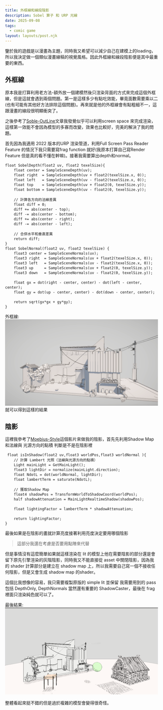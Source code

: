```yaml
---
title: 外框線和線段陰影
description: Sobel 算子 和 URP 光線
date: 2025-09-08
tags:
  - comic game
layout: layouts/post.njk
---
```

鑒於我的遊戲是以漫畫為主題，同時我又希望可以減少自己在建模上的loading，所以我決定做一個類似漫畫線稿的視覺風格。因此外框線和線段陰影便是其中最重要的東西。

## 外框線

原本我是打算利用老方法-額外放一個建模然後只渲染背面的方式來完成這個外框線，但是這就會遇到兩個問題。第一是這樣多少有點吃效能，畢竟面數需要乘以二(也有可能有其他好方法排除這個問題)。再來就是他的外框線會有點粗細不一，這跟漫畫的線段很明顯衝突了。

之後參考了[Soble-OutLine](https://www.vertexfragment.com/ramblings/unity-postprocessing-sobel-outline/)文章我發覺似乎可以利用screen space 來完成渲染，這樣第一效能不會因為模型的多寡而改變，效果也比較好，完美的解決了我的問題。

首先因為我適用 2022 版本的URP 渲染管道，利用Full Screen Pass Reader Feature 的情況下我只需要寫frag function 就好(我原本打算自己寫Render Feature 但是真的看不懂在幹嘛)。接著我需要算出depth和normal。

``` hlsl
float SobelDepth(float2 uv, float2 texelSize){
    float center = SampleSceneDepth(uv);
    float right  = SampleSceneDepth(uv + float2(texelSize.x, 0));
    float left   = SampleSceneDepth(uv - float2(texelSize.x, 0));
    float top    = SampleSceneDepth(uv + float2(0, texelSize.y));
    float bottom = SampleSceneDepth(uv - float2(0, texelSize.y));

    // 計算各方向的法線差異
    float diff = 0;   
    diff += abs(center - top);   
    diff -= abs(center - bottom);   
    diff += abs(center - right);   
    diff -= abs(center - left);   

    // 合併水平和垂直差異
    return diff;
}
float SobelNormal(float2 uv, float2 texelSize) {
    float3 center = SampleSceneNormals(uv);
    float3 right  = SampleSceneNormals(uv + float2(texelSize.x, 0));
    float3 left   = SampleSceneNormals(uv - float2(texelSize.x, 0));
    float3 up     = SampleSceneNormals(uv + float2(0, texelSize.y));
    float3 down   = SampleSceneNormals(uv - float2(0, texelSize.y));

    float gx = dot(right - center, center) - dot(left - center, center);
    float gy = dot(up - center, center) - dot(down - center, center);

    return sqrt(gx*gx + gy*gy);
}
```

外框線:
![alt text](image.png)
就可以得到這樣的結果

## 陰影

這裡我參考了[Moebius-Style](https://www.youtube.com/watch?v=jlKNOirh66E)這個影片來做我的陰影，首先先利用Shadow Map和法線與 光源方向的點積 判斷是不是在陰影裡
``` hlsl
 float isInShadow(float2 uv,float3 worldPos,float3 worldNormal ){
    // 計算 Lambert 光照（法線與光源方向的點積）
    Light mainLight = GetMainLight();
    float3 lightDir = normalize(mainLight.direction);
    float NdotL = dot(worldNormal, lightDir);
    float lambertTerm = saturate(NdotL);

    // 獲取Shadow Map
    float4 shadowPos = TransformWorldToShadowCoord(worldPos);
    half shadowAttenuation = MainLightRealtimeShadow(shadowPos);

    float lightingFactor = lambertTerm * shadowAttenuation;

    return lightingFactor;
}
```
最後如果是在陰影的畫就計算亮度接著利用亮度決定要用哪個陰影

> 這部分我還在考慮是否要用點陣來代替

但是事情沒有這麼簡單如果就這樣渲染在 lit 的模型上他在需要陰影的部分還是會留下原先引擎渲染的灰階陰影，同時我又不能直接從 asset 中關閉陰影，因為我的 shader 計算部分是建立在 shadow map 上，所以我需要自己寫一個不接收任何陰影，但是又會生成 shadow map 的shader。

這個比我想像的容易，我只需要複製原版的 simple lit 並保留 我需要用到的 pass 包括 DepthOnly,
DepthNormals 當然還有重要的 ShadowCaster，最後在 frag 裡面只渲染純色就可以了。

最後結果:
![alt text](image-1.png)

整體看起來挺不錯的但是過於複雜的模型會變得很奇怪。